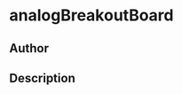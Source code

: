# analogBreakoutBoard

## Author

<!-- Insert Your Name Here -->

## Description

<!-- Describe your example here -->
